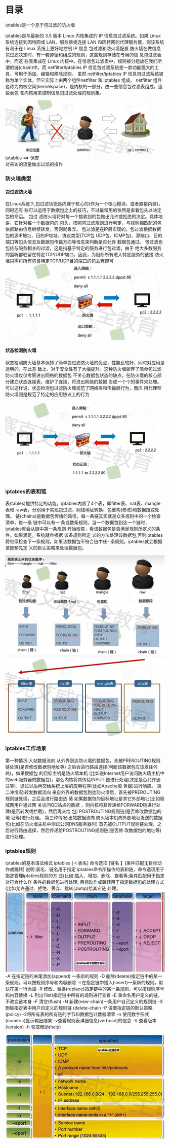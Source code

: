 # 目录

iptables是一个基于包过滤的防火墙  

iptables是与最新的 3.5 版本 Linux 内核集成的 IP 信息包过滤系统。如果 Linux 系统连接到因特网或
LAN、服务器或连接 LAN 和因特网的代理服务器，则该系统有利于在 Linux 系统上更好地控制 IP 信息
包过滤和防火墙配置
防火墙在做信息包过滤决定时，有一套遵循和组成的规则，这些规则存储在专用的信 息包过滤表中，而这
些表集成在 Linux 内核中。在信息包过滤表中，规则被分组放在我们所谓的链(chain)中。而
netfilter/iptables IP 信息包过滤系统是一款功能强大的工具，可用于添加、编辑和移除规则。
虽然 netfilter/iptables IP 信息包过滤系统被称为单个实体，但它实际上由两个组件netfilter 和 iptables
组成。
netfilter 组件也称为内核空间(kernelspace)，是内核的一部分，由一些信息包过滤表组成，这些表包
含内核用来控制信息包过滤处理的规则集。


![alt text](image.png)
iptables ==> 保安  
对来访的流量做出过滤的操作



### 防火墙类型
#### 包过滤防火墙
在Linux系统下,包过滤功能是内建于核心的(作为一个核心模块，或者直接内建)，同时还有
些可以运用于数据包之上的技巧，不过最常用的依然是查看包头以决定包的命运。
包过
滤防火墙将对每一个接收到的包做出允许或拒绝的决定。具体地讲，它针对每一个数据包的
包头，按照包过滤规则进行判定，与规则相匹配的包依据路由信息继续转发，否则就丢弃。
包过滤是在IP层实现的，包过滤根据数据包的源IP地址、目的IP地址、协议类型(TCP包
UDP包、ICMP包)、源端口、目的端口等包头信息及数据包传输方向等信息来判断是否允许
数据包通过。
包过滤也包括与服务相关的过滤，这是指基于特定的服务进行包过滤，由于
绝大多数服务的监听都驻留在特定TCP/UDP端口，因此，为阻断所有进入特定服务的链接
防火墙只需将所有包含特定TCP/UDP目的端口的包丢弃即可  
![alt text](image-1.png)  


#### 状态检测防火墙

状态检测防火墙基本保持了简单包过滤防火墙的优点，性能比较好，同时对应用是透明的，在此基
础上，对于安全性有了大幅提升。这种防火墙摒弃了简单包过滤防火墙仅仅考察进出网络的数据包
不关心数据包状态的缺点，在防火墙的核心部分建立状态连接表，维护了连接，将进出网络的数据
当成一个个的事件来处理。可以这样说，状态检测包过滤防火墙规范了网络层和传输层行为，而应
用代理型防火墙则是规范了特定的应用协议上的行为

![alt text](image-2.png)



### iptables的表和链

表(tables)提供特定的功能，iptables内置了4个表，即filter表、nat表、mangle表和
raw表，分别用于实现包过滤，网络地址转换、包重构(修改)和数据跟踪处理。
链(chains)是数据包传播的路径，每一条链其实就是众多规则中的一个检查清单，每一条
链中可以有一 条或数条规则。当一个数据包到达一个链时，iptables就会从链中第一条规则
开始检查，看该数据包是否满足规则所定义的条件。如果满足，系统就会根据 该条规则所定
义的方法处理该数据包;否则iptables将继续检查下一条规则，如果该数据包不符合链中任-
条规则，iptables就会根据该链预先定 义的默认策略来处理数据包。

![alt text](image-3.png)
![alt text](image-4.png)


### iptables工作场景
第一种情况:入站数据流向
从外界到达防火墙的数据包，先被PREROUTING规则链处理(是否修改数据包地址等)
之后会进行路由选择(判断该数据包应该发往何处)，如果数据包 的目标主机是防火墙本机
(比如说Internet用户访问防火墙主机中的web服务器的数据包)，那么内核将其传给INPUT
链进行处理(决定是否允许通 过等)，通过以后再交给系统上层的应用程序(比如Apache服
务器)进行响应。
第二冲情况:转发数据流向
来自外界的数据包到达防火墙后，首先被PREROUTING规则链处理，之后会进行路由选
葵
如果数据包的目标地址是其它外部地址(比如局域网用户通过网 关访问QO站点的数据
，则内核将其传递给FORWARD链进行处理(是否转发或拦截)，然后再交给
包)
POSTROUTING规则链(是否修改数据包的地 址等)进行处理。
第三种情况:出站数据流向
防火墙本机向外部地址发送的数据包(比如在防火墙主机中测试公网DNS服务器时)
首先被OUTPUT规则链处理，之后进行路由选择，然后传递给POSTROUTING规则链(是否修
改数据包的地址等)进行处理。


### iptables规则
iptables的基本语法格式
iptables [-t 表名] 命令选项 [链名 】[条件匹配][j目标动作或跳转|
说明:表名、链名用于指定 iptables命令所操作的表和链，命令选项用于指定管理iptables规则的方
式(比如:插入、增加、删除、查看等;条件匹配用于指定对符合什么样 条件的数据包进行处理;
目标动作或跳转用于指定数据包的处理方式(比如允许通过、拒绝、丢弃、跳转(Jump)给其它链
处理。
![alt text](image-5.png)
-A 在指定链的末尾添加(append)
一条新的规则
-D 删除(delete)指定链中的某一条规则，可以按规则序号和内容删除
-I 在指定链中插入(insert)一条新的规则，默认在第一行添加
-R 修改、替换(replace)指定链中的某一条规则，可以按规则序号和内容替换
-L 列出(1ist)指定链中所有的规则进行查看
-E 重命名用户定义的链，不改变链本身
-F 清空(flush)
-N 新建(new-chain)一条用户自己定义的规则链
-X 删除指定表中用户自定义的规则链
(delete-chain
-P 设置指定链的默认策略(policy)
-2将所有表的所有链的字节和数据包计数器清零
-n 使用数字形式(numeric)显示输出结果
-v查看规则表详细信息(verbose)的信息
-V 查看版本(version)
-h 获取帮助(help)

![alt text](image-6.png)
 
